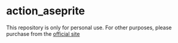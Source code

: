 # action_aseprite
This repository is only for personal use.
For other purposes, please purchase from the [official site](https://aseprite.org/download)

